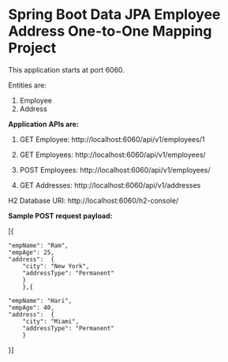 # Spring Boot Data JPA Employee Address One-to-One Mapping Project

This application starts at port 6060.

Entities are:
1. Employee
2. Address

**Application APIs are:**

1. GET Employee: http://localhost:6060/api/v1/employees/1

2. GET Employees: http://localhost:6060/api/v1/employees/

3. POST Employees: http://localhost:6060/api/v1/employees/

4. GET Addresses: http://localhost:6060/api/v1/addresses

H2 Database URI: http://localhost:6060/h2-console/


**Sample POST request payload:**


[{

    "empName": "Ram",
    "empAge": 25,
    "address":  {
        "city": "New York",
        "addressType": "Permanent"
        }
        },{

    "empName": "Hari",
    "empAge": 40,
    "address":  {
        "city": "Miami",
        "addressType": "Permanent"
        }
        
}]
